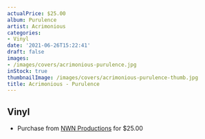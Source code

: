```yaml
---
actualPrice: $25.00
album: Purulence
artist: Acrimonious
categories:
- Vinyl
date: '2021-06-26T15:22:41'
draft: false
images:
- /images/covers/acrimonious-purulence.jpg
inStock: true
thumbnailImage: /images/covers/acrimonious-purulence-thumb.jpg
title: Acrimonious - Purulence
---
```


## Vinyl
* Purchase from [NWN Productions](http://shop.nwnprod.com/index.php?route=product/product&path=75&product_id=8550&sort=pd.name&order=ASC) for $25.00
